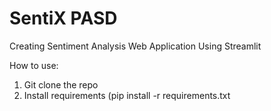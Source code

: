 # SentiX PASD
Creating Sentiment Analysis Web Application Using Streamlit

How to use:
1. Git clone the repo
2. Install requirements (pip install -r requirements.txt
